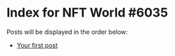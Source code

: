 # Index for NFT World #6035
Posts will be displayed in the order below:

- [Your first post](./001-first.md)

